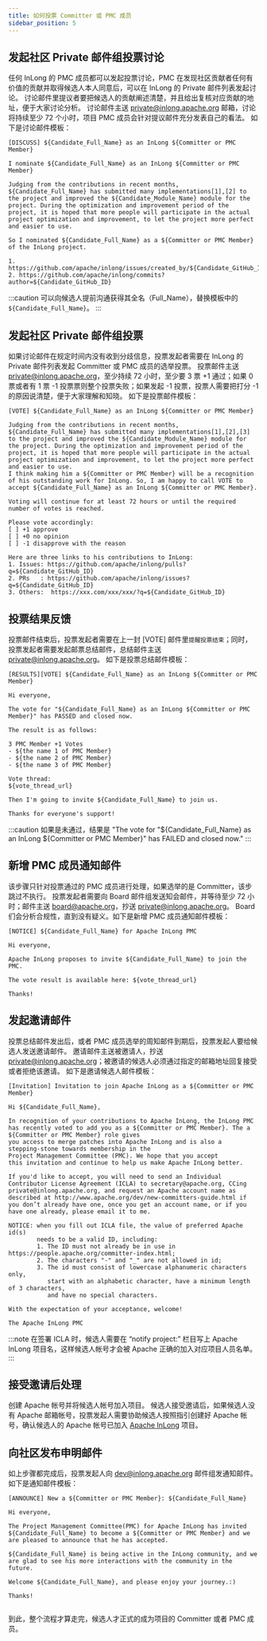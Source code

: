 ```yaml
---
title: 如何投票 Committer 或 PMC 成员
sidebar_position: 5
---
```


## 发起社区 Private 邮件组投票讨论
任何 InLong 的 PMC 成员都可以发起投票讨论，PMC 在发现社区贡献者任何有价值的贡献并取得候选人本人同意后，可以在 InLong 的 Private 邮件列表发起讨论。
讨论邮件里提议者要把候选人的贡献阐述清楚，并且给出复核对应贡献的地址，便于大家讨论分析。
讨论邮件主送 private@inlong.apache.org 邮箱，讨论将持续至少 72 个小时，项目 PMC 成员会针对提议邮件充分发表自己的看法。
如下是讨论邮件模板：
```shell
[DISCUSS] ${Candidate_Full_Name} as an InLong ${Committer or PMC Member}
 
I nominate ${Candidate_Full_Name} as an InLong ${Committer or PMC Member}

Judging from the contributions in recent months, ${Candidate_Full_Name} has submitted many implementations[1],[2] to the project and improved the ${Candidate_Module_Name} module for the project. During the optimization and improvement period of the project, it is hoped that more people will participate in the actual project optimization and improvement, to let the project more perfect and easier to use.
 
So I nominated ${Candidate_Full_Name} as a ${Committer or PMC Member} of the InLong project.
 
1. https://github.com/apache/inlong/issues/created_by/${Candidate_GitHub_ID} 
2. https://github.com/apache/inlong/commits?author=${Candidate_GitHub_ID}
```

:::caution
可以向候选人提前沟通获得其全名（Full_Name），替换模板中的 `${Candidate_Full_Name}`。
:::

## 发起社区 Private 邮件组投票
如果讨论邮件在规定时间内没有收到分歧信息，投票发起者需要在 InLong 的 Private 邮件列表发起 Committer 或 PMC 成员的选举投票。
投票邮件主送 private@inlong.apache.org，至少持续 72 小时，至少要 3 票 +1 通过；如果 0 票或者有 1 票 -1 投票票则整个投票失败；如果发起 -1 投票，投票人需要把打分 -1 的原因说清楚，便于大家理解和知晓。
如下是投票邮件模板：
```shell
[VOTE] ${Candidate_Full_Name} as an InLong ${Committer or PMC Member}
 
Judging from the contributions in recent months, ${Candidate_Full_Name} has submitted many implementations[1],[2],[3] to the project and improved the ${Candidate_Module_Name} module for the project. During the optimization and improvement period of the project, it is hoped that more people will participate in the actual project optimization and improvement, to let the project more perfect and easier to use.
I think making him a ${Committer or PMC Member} will be a recognition of his outstanding work for InLong. So, I am happy to call VOTE to accept ${Candidate_Full_Name} as an InLong ${Committer or PMC Member}.
 
Voting will continue for at least 72 hours or until the required number of votes is reached.

Please vote accordingly:
[ ] +1 approve
[ ] +0 no opinion
[ ] -1 disapprove with the reason  
  
Here are three links to his contributions to InLong:
1. Issues: https://github.com/apache/inlong/pulls?q=${Candidate_GitHub_ID}
2. PRs   : https://github.com/apache/inlong/issues?q=${Candidate_GitHub_ID}
3. Others:  https://xxx.com/xxx/xxx/?q=${Candidate_GitHub_ID}
```

## 投票结果反馈
投票邮件结束后，投票发起者需要在上一封 [VOTE] 邮件里`提醒投票结束`；同时，投票发起者需要发起邮票总结邮件，总结邮件主送 private@inlong.apache.org。
如下是投票总结邮件模板：
```shell
[RESULTS][VOTE] ${Candidate_Full_Name} as an InLong ${Committer or PMC Member}

Hi everyone,

The vote for "${Candidate_Full_Name} as an InLong ${Committer or PMC Member}" has PASSED and closed now.

The result is as follows:

3 PMC Member +1 Votes
- ${the name 1 of PMC Member}
- ${the name 2 of PMC Member}
- ${the name 3 of PMC Member}

Vote thread:
${vote_thread_url}

Then I'm going to invite ${Candidate_Full_Name} to join us.

Thanks for everyone's support!   
```

:::caution
如果是未通过，结果是 "The vote for "${Candidate_Full_Name} as an InLong ${Committer or PMC Member}" has FAILED and closed now."
:::

## 新增 PMC 成员通知邮件
该步骤只针对投票通过的 PMC 成员进行处理，如果选举的是 Committer，该步跳过不执行。
投票发起者需要向 Board 邮件组发送知会邮件，并等待至少 72 小时；邮件主送 board@apache.org，抄送 private@inlong.apache.org。
Board 们会分析合规性，直到没有疑义。如下是新增 PMC 成员通知邮件模板：
```shell
[NOTICE] ${Candidate_Full_Name} for Apache InLong PMC

Hi everyone,

Apache InLong proposes to invite ${Candidate_Full_Name} to join the PMC.

The vote result is available here: ${vote_thread_url}

Thanks!
```

## 发起邀请邮件
投票总结邮件发出后，或者 PMC 成员选举的周知邮件到期后，投票发起人要给候选人发送邀请邮件。
邀请邮件主送被邀请人，抄送 private@inlong.apache.org；被邀请的候选人必须通过指定的邮箱地址回复接受或者拒绝该邀请。
如下是邀请候选人邮件模板：
```shell
[Invitation] Invitation to join Apache InLong as a ${Committer or PMC Member}

Hi ${Candidate_Full_Name},

In recognition of your contributions to Apache InLong, the InLong PMC
has recently voted to add you as a ${Committer or PMC Member}. The a ${Committer or PMC Member} role gives
you access to merge patches into Apache InLong and is also a
stepping-stone towards membership in the
Project Management Committee (PMC). We hope that you accept
this invitation and continue to help us make Apache InLong better.

If you'd like to accept, you will need to send an Individual
Contributor License Agreement (ICLA) to secretary@apache.org, CCing
private@inlong.apache.org, and request an Apache account name as
described at http://www.apache.org/dev/new-committers-guide.html if
you don’t already have one, once you get an account name, or if you
have one already, please email it to me.

NOTICE: when you fill out ICLA file, the value of preferred Apache id(s)
        needs to be a valid ID, including:
        1. The ID must not already be in use in https://people.apache.org/committer-index.html;
        2. The characters "-" and "_" are not allowed in id;
        3. The id must consist of lowercase alphanumeric characters only,
           start with an alphabetic character, have a minimum length of 3 characters,
           and have no special characters.

With the expectation of your acceptance, welcome!

The Apache InLong PMC
```

:::note
在签署 ICLA 时，候选人需要在 “notify project:” 栏目写上 Apache InLong 项目名，这样候选人帐号才会被 Apache 正确的加入对应项目人员名单。
:::

## 接受邀请后处理
创建 Apache 帐号并将候选人帐号加入项目。
候选人接受邀请后，如果候选人没有 Apache 邮箱帐号，投票发起人需要协助候选人按照指引创建好 Apache 帐号，确认候选人的 Apache 帐号已加入 [Apache InLong](http://people.apache.org/phonebook.html?project=inlong) 项目。

## 向社区发布申明邮件
如上步骤都完成后，投票发起人向 dev@inlong.apache.org 邮件组发通知邮件。
如下是通知邮件模板：
```shell
[ANNOUNCE] New a ${Committer or PMC Member}: ${Candidate_Full_Name}

Hi everyone,

The Project Management Committee(PMC) for Apache InLong has invited ${Candidate_Full_Name} to become a ${Committer or PMC Member} and we are pleased to announce that he has accepted.

${Candidate_Full_Name} is being active in the InLong community, and we are glad to see his more interactions with the community in the future.

Welcome ${Candidate_Full_Name}, and please enjoy your journey.:)

Thanks!
   
```   
 
到此，整个流程才算走完，候选人才正式的成为项目的 Committer 或者 PMC 成员。


